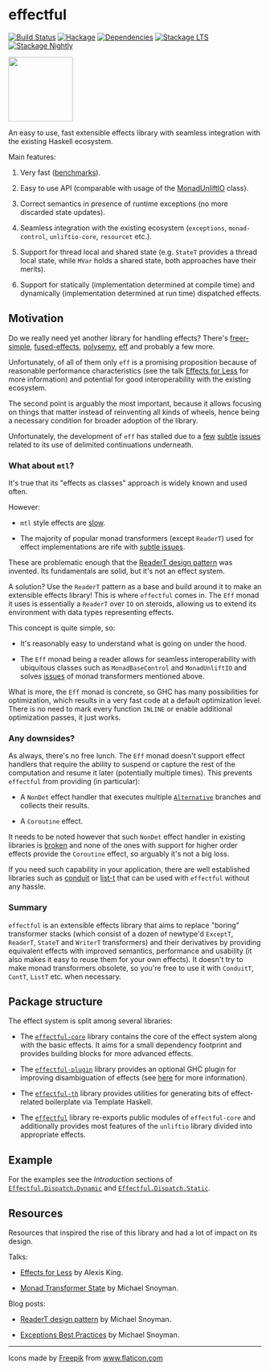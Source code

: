 # effectful

[![Build Status](https://github.com/haskell-effectful/effectful/workflows/Haskell-CI/badge.svg?branch=master)](https://github.com/haskell-effectful/effectful/actions?query=branch%3Amaster)
[![Hackage](https://img.shields.io/hackage/v/effectful.svg)](https://hackage.haskell.org/package/effectful)
[![Dependencies](https://img.shields.io/hackage-deps/v/effectful.svg)](https://packdeps.haskellers.com/feed?needle=andrzej@rybczak.net)
[![Stackage LTS](https://www.stackage.org/package/effectful/badge/lts)](https://www.stackage.org/lts/package/effectful)
[![Stackage Nightly](https://www.stackage.org/package/effectful/badge/nightly)](https://www.stackage.org/nightly/package/effectful)


<img src="https://user-images.githubusercontent.com/387658/127747903-f728437f-2ee4-47b8-9f0c-5102fd44c8e4.png" width="128">

An easy to use, fast extensible effects library with seamless integration with
the existing Haskell ecosystem.

Main features:

1. Very fast
   ([benchmarks](https://github.com/haskell-effectful/effectful/tree/master/benchmarks/README.md)).

2. Easy to use API (comparable with usage of the [MonadUnliftIO](https://hackage.haskell.org/package/unliftio-core/docs/Control-Monad-IO-Unlift.html#t:MonadUnliftIO) class).

3. Correct semantics in presence of runtime exceptions (no more discarded state
   updates).

4. Seamless integration with the existing ecosystem (`exceptions`,
   `monad-control`, `unliftio-core`, `resourcet` etc.).

5. Support for thread local and shared state (e.g. `StateT` provides a thread
   local state, while `MVar` holds a shared state, both approaches have their
   merits).

6. Support for statically (implementation determined at compile time) and
   dynamically (implementation determined at run time) dispatched effects.

## Motivation

Do we really need yet another library for handling effects? There's
[freer-simple](https://hackage.haskell.org/package/freer-simple),
[fused-effects](https://hackage.haskell.org/package/fused-effects),
[polysemy](https://hackage.haskell.org/package/polysemy),
[eff](https://github.com/hasura/eff) and probably a few more.

Unfortunately, of all of them only `eff` is a promising proposition because of
reasonable performance characteristics (see the talk [Effects for
Less](https://www.youtube.com/watch?v=0jI-AlWEwYI) for more information) and
potential for good interoperability with the existing ecosystem.

The second point is arguably the most important, because it allows focusing on
things that matter instead of reinventing all kinds of wheels, hence being a
necessary condition for broader adoption of the library.

Unfortunately, the development of `eff` has stalled due to a
[few](https://github.com/hasura/eff/issues/13)
[subtle](https://github.com/hasura/eff/issues/7)
[issues](https://github.com/hasura/eff/issues/12) related to its use of
delimited continuations underneath.

### What about `mtl`?

It's true that its "effects as classes" approach is widely known and used often.

However:

- `mtl` style effects are
  [slow](https://github.com/haskell-effectful/effectful/tree/master/benchmarks/README.md).

- The majority of popular monad transformers (except `ReaderT`) used for effect
  implementations are rife with [subtle
  issues](https://github.com/haskell-effectful/effectful/tree/master/transformers.md).

These are problematic enough that the [ReaderT design
pattern](https://www.fpcomplete.com/blog/2017/06/readert-design-pattern/) was
invented. Its fundamentals are solid, but it's not an effect system.

A solution? Use the `ReaderT` pattern as a base and build around it to make an
extensible effects library! This is where `effectful` comes in. The `Eff` monad
it uses is essentially a `ReaderT` over `IO` on steroids, allowing us to extend
its environment with data types representing effects.

This concept is quite simple, so:

- It's reasonably easy to understand what is going on under the hood.

- The `Eff` monad being a reader allows for seamless interoperability with
  ubiquitous classes such as `MonadBaseControl` and `MonadUnliftIO` and solves
  [issues](https://github.com/haskell-effectful/effectful/tree/master/transformers.md)
  of monad transformers mentioned above.

What is more, the `Eff` monad is concrete, so GHC has many possibilities for
optimization, which results in a very fast code at a default optimization
level. There is no need to mark every function `INLINE` or enable additional
optimization passes, it just works.

### Any downsides?

As always, there's no free lunch. The `Eff` monad doesn't support effect
handlers that require the ability to suspend or capture the rest of the
computation and resume it later (potentially multiple times). This prevents
`effectful` from providing (in particular):

- A `NonDet` effect handler that executes multiple
[`Alternative`](https://hackage.haskell.org/package/base/docs/Control-Applicative.html#t:Alternative)
branches and collects their results.

- A `Coroutine` effect.

It needs to be noted however that such `NonDet` effect handler in existing
libraries is
[broken](https://github.com/lexi-lambda/eff/blob/8c4df4bf54faf22456354be18095b14825be5e85/notes/semantics-zoo.md)
and none of the ones with support for higher order effects provide the
`Coroutine` effect, so arguably it's not a big loss.

If you need such capability in your application, there are well established
libraries such as [conduit](https://hackage.haskell.org/package/conduit) or
[list-t](https://hackage.haskell.org/package/list-t) that can be used with
`effectful` without any hassle.

### Summary

`effectful` is an extensible effects library that aims to replace "boring"
transformer stacks (which consist of a dozen of newtype'd `ExceptT`, `ReaderT`,
`StateT` and `WriterT` transformers) and their derivatives by providing
equivalent effects with improved semantics, performance and usability (it also
makes it easy to reuse them for your own effects). It doesn't try to make monad
transformers obsolete, so you're free to use it with `ConduitT`, `ContT`,
`ListT` etc. when necessary.

## Package structure

The effect system is split among several libraries:

- The [`effectful-core`](https://hackage.haskell.org/package/effectful-core)
  library contains the core of the effect system along with the basic
  effects. It aims for a small dependency footprint and provides building blocks
  for more advanced effects.

- The [`effectful-plugin`](https://hackage.haskell.org/package/effectful-plugin)
  library provides an optional GHC plugin for improving disambiguation of
  effects (see
  [here](https://github.com/haskell-effectful/effectful/blob/master/effectful-plugin/README.md)
  for more information).

- The [`effectful-th`](https://hackage.haskell.org/package/effectful-th) library
  provides utilities for generating bits of effect-related boilerplate via
  Template Haskell.

- The [`effectful`](https://hackage.haskell.org/package/effectful) library
  re-exports public modules of `effectful-core` and additionally provides most
  features of the `unliftio` library divided into appropriate effects.

## Example

For the examples see the *Introduction* sections of
[`Effectful.Dispatch.Dynamic`](https://hackage.haskell.org/package/effectful-core/docs/Effectful-Dispatch-Dynamic.html)
and
[`Effectful.Dispatch.Static`](https://hackage.haskell.org/package/effectful-core/docs/Effectful-Dispatch-Static.html).

## Resources

Resources that inspired the rise of this library and had a lot of impact on its
design.

Talks:

* [Effects for Less](https://www.youtube.com/watch?v=0jI-AlWEwYI) by Alexis King.

* [Monad Transformer State](https://www.youtube.com/watch?v=KZIN9f9rI34) by Michael Snoyman.

Blog posts:

* [ReaderT design pattern](https://www.fpcomplete.com/blog/2017/06/readert-design-pattern/) by Michael Snoyman.

* [Exceptions Best Practices](https://www.fpcomplete.com/blog/2016/11/exceptions-best-practices-haskell/) by Michael Snoyman.

----------------------------------------

<div>Icons made by <a href="https://www.freepik.com" title="Freepik">Freepik</a> from <a href="https://www.flaticon.com/" title="Flaticon">www.flaticon.com</a></div>
